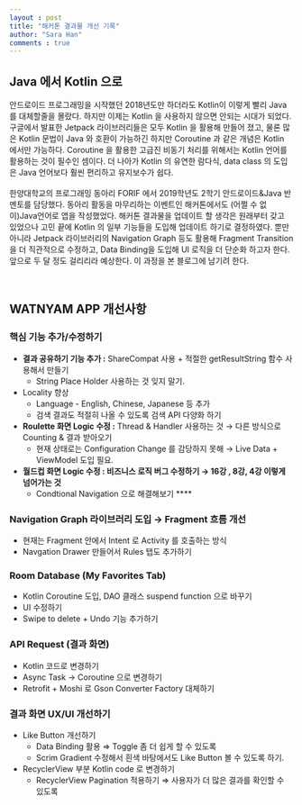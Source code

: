 ```yaml
---
layout : post
title: "해커톤 결과물 개선 기록"
author: "Sara Han"
comments : true
---
```


## Java 에서 Kotlin 으로
안드로이드 프로그래밍을 시작했던 2018년도만 하더라도 Kotlin이 이렇게 빨리 Java 를 대체할줄을 몰랐다.
하지만 이제는 Kotlin 을 사용하지 않으면 안되는 시대가 되었다. 구글에서 발표한 Jetpack 라이브러리들은 모두 Kotlin 을 활용해
만들어 졌고, 물론 많은 Kotlin 문법이 Java 와 호환이 가능하긴 하지만 Coroutine 과 같은 개념은 Kotlin 에서만 가능하다. Coroutine 을 활용한 고급진 비동기 처리를 위해서는
Kotlin 언어를 활용하는 것이 필수인 셈이다. 더 나아가 Kotlin 의 유연한 람다식, data class 의 도입은 Java 언어보다 훨씬 편리하고 유지보수가 쉽다.
<br><br>
한양대학교의 프로그래밍 동아리 FORIF 에서 2019학년도 2학기 안드로이드&Java 반 멘토를 담당했다.
동아리 활동을 마무리하는 이벤트인 해커톤에서도 (어쩔 수 없이)Java언어로 앱을 작성했었다.
해커톤 결과물을 업데이트 할 생각은 원래부터 갖고 있었으나 고민 끝에 Kotlin 의 일부 기능들을 도입해 업데이트 하기로 결정하였다.
뿐만 아니라 Jetpack 라이브러리의 Navigation Graph 등도 활용해 Fragment Transition 을 더 직관적으로 수정하고, Data Binding을 도입해 UI 로직을 더 단순화 하고자 한다. 앞으로 두 달 정도 걸리리라 예상한다. 이 과정을 본 블로그에 남기려 한다.

<br>

## WATNYAM APP 개선사항
### **핵심 기능 추가/수정하기**

- **결과 공유하기 기능 추가 :** ShareCompat 사용 + 적절한 getResultString 함수 사용해서 만들기
    - String Place Holder 사용하는 것 잊지 말기.
- Locality 향상
    - Language - English, Chinese, Japanese 등 추가
    - 검색 결과도 적절히 나올 수 있도록 검색 API 다양화 하기
- **Roulette 화면 Logic 수정 :**  Thread & Handler 사용하는 것 → 다른 방식으로 Counting & 결과 받아오기
    - 현재 상태로는 Configuration Change 를 감당하지 못해 → Live Data + ViewModel 도입 필요.
- **월드컵 화면 Logic 수정 : 비즈니스 로직 버그 수정하기 → 16강 , 8강, 4강 이렇게 넘어가는 것**
    - Condtional Navigation 으로 해결해보기  ****

### **Navigation Graph 라이브러리 도입 → Fragment 흐름 개선**

- 현재는 Fragment 안에서 Intent 로 Activity 를 호출하는 방식
- Navgation Drawer 만들어서 Rules 탭도 추가하기

### **Room Database (My Favorites Tab)**

- Kotlin Coroutine 도입, DAO 클래스 suspend function 으로 바꾸기
- UI 수정하기
- Swipe to delete + Undo 기능 추가하기

### **API Request (결과 화면)**

- Kotlin 코드로 변경하기
- Async Task → Coroutine 으로 변경하기
- Retrofit + Moshi 로 Gson Converter Factory 대체하기

### **결과 화면 UX/UI 개선하기**

- Like Button 개선하기
    - Data Binding 활용 ⇒ Toggle 좀 더 쉽게 할 수 있도록
    - Scrim Gradient 수정해서 흰색 바탕에서도 Like Button 볼 수 있도록 하기.
- RecyclerView 부분 Kotlin code 로 변경하기
    - RecyclerView Pagination 적용하기 ⇒ 사용자가 더 많은 결과를 확인할 수 있도록
